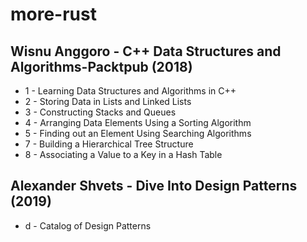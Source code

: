 # more-rust

## Wisnu Anggoro - C++ Data Structures and Algorithms-Packtpub (2018)

- 1 - Learning Data Structures and Algorithms in C++
- 2 - Storing Data in Lists and Linked Lists
- 3 - Constructing Stacks and Queues
- 4 - Arranging Data Elements Using a Sorting Algorithm
- 5 - Finding out an Element Using Searching Algorithms
- 7 - Building a Hierarchical Tree Structure
- 8 - Associating a Value to a Key in a Hash Table

## Alexander Shvets - Dive Into Design Patterns (2019)

- d - Catalog of Design Patterns
